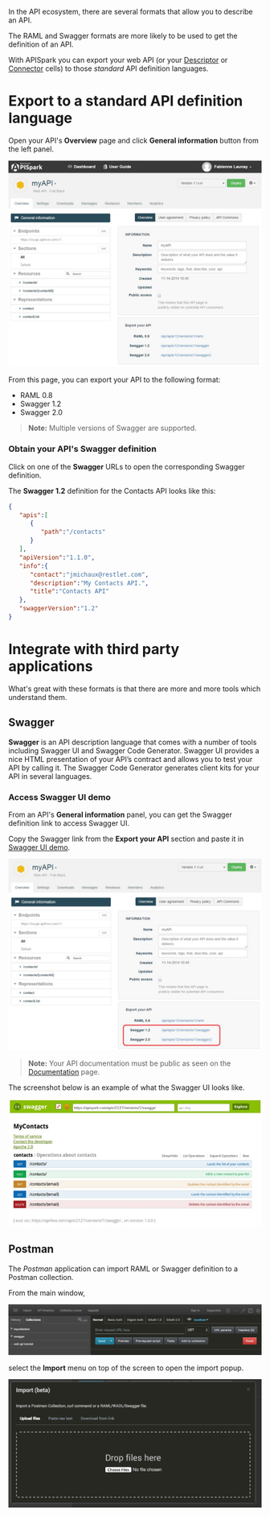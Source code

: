 In the API ecosystem, there are several formats that allow you to describe an API.

The RAML and Swagger formats are more likely to be used to get the definition of an API.

With APISpark you can export your web API (or your [Descriptor](technical-resources/apispark/guide/document/overview "Descriptor") or [Connector](technical-resources/apispark/guide/manage/connectors "Connector") cells) to those *standard* API definition languages.

# Export to a standard API definition language

Open your API's **Overview** page and click **General information** button from the left panel.

![General information](images/general-information.jpg "General information")

From this page, you can export your API to the following format:

* RAML 0.8
* Swagger 1.2
* Swagger 2.0

> **Note:** Multiple versions of Swagger are supported.

### Obtain your API's Swagger definition

Click on one of the **Swagger** URLs to open the corresponding Swagger definition.

The **Swagger 1.2** definition for the Contacts API looks like this:

```json
{  
   "apis":[  
      {  
         "path":"/contacts"
      }
   ],
   "apiVersion":"1.1.0",
   "info":{  
      "contact":"jmichaux@restlet.com",
      "description":"My Contacts API.",
      "title":"Contacts API"
   },
   "swaggerVersion":"1.2"
}
```

# Integrate with third party applications

What's great with these formats is that there are more and more tools which understand them.

## Swagger

**Swagger** is an API description language that comes with a number of tools including Swagger UI and Swagger Code Generator. Swagger UI provides a nice HTML presentation of your API’s contract and allows you to test your API by calling it. The Swagger Code Generator generates client kits for your API in several languages.

### Access Swagger UI demo

From an API's **General information** panel, you can get the Swagger definition link to access Swagger UI.

Copy the Swagger link from the **Export your API** section and paste it in
<a href="
http://petstore.swagger.wordnik.com" target="_blan">Swagger UI demo</a>.

![Swagger URL](images/swagger-url.jpg "Swagger URL")

> **Note:** Your API documentation must be public as seen on the [Documentation](technical-resources/apispark/guide/publish/publish/documentation "Documentation") page.

The screenshot below is an example of what the Swagger UI looks like.  

![Swagger](images/swagger-ui.jpg "Swagger")

## Postman

The *Postman* application can import RAML or Swagger definition to a Postman collection.

From the main window,

![Import in Postman](images/postman-import.png "Import in Postman")

select the **Import** menu on top of the screen to open the import popup.

![Import popup](images/postman-import-popup.png "Import popup")
